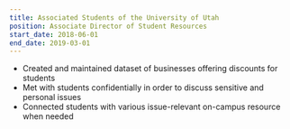 ```yaml
---
title: Associated Students of the University of Utah
position: Associate Director of Student Resources
start_date: 2018-06-01
end_date: 2019-03-01
---
```


- Created and maintained dataset of businesses offering discounts for students
- Met with students confidentially in order to discuss sensitive and personal issues
- Connected students with various issue-relevant on-campus resource when needed
